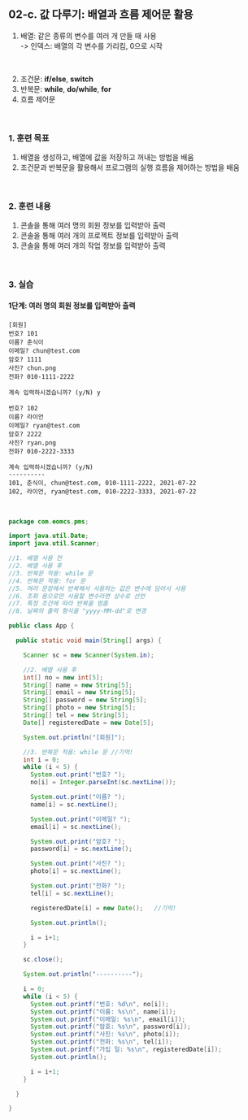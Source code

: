 ## **02-c. 값 다루기: 배열과 흐름 제어문 활용**<br>
1. 배열: 같은 종류의 변수를 여러 개 만들 때 사용<br>
-> 인덱스: 배열의 각 변수를 가리킴, 0으로 시작<br>

<br>

2. 조건문: **if/else**, **switch**<br>
3. 반복문: **while**, **do/while**, **for**<br>
4. 흐름 제어문<br>

<br>

### **1. 훈련 목표** <br>
1. 배열을 생성하고, 배열에 값을 저장하고 꺼내는 방법을 배움<br>
2. 조건문과 반복문을 활용해서 프로그램의 실행 흐름을 제어하는 방법을 배움<br>

<br>

### **2. 훈련 내용**<br>
1. 콘솔을 통해 여러 명의 회원 정보를 입력받아 출력<br>
2. 콘솔을 통해 여러 개의 프로젝트 정보를 입력받아 출력<br>
3. 콘솔을 통해 여러 개의 작업 정보를 입력받아 출력<br>

<br>

### **3. 실습**<br>
#### **1단계: 여러 명의 회원 정보를 입력받아 출력**<br>
```console
[회원]
번호? 101
이름? 춘식이
이메일? chun@test.com
암호? 1111
사진? chun.png
전화? 010-1111-2222

계속 입력하시겠습니까? (y/N) y

번호? 102
이름? 라이언
이메일? ryan@test.com
암호? 2222
사진? ryan.png
전화? 010-2222-3333

계속 입력하시겠습니까? (y/N)
----------
101, 춘식이, chun@test.com, 010-1111-2222, 2021-07-22
102, 라이언, ryan@test.com, 010-2222-3333, 2021-07-22
```

<br>

```java
package com.eomcs.pms;

import java.util.Date;
import java.util.Scanner;

//1. 배열 사용 전
//2. 배열 사용 후
//3. 반복문 적용: while 문
//4. 반복문 적용: for 문
//5. 여러 문장에서 반복해서 사용하는 값은 변수에 담아서 사용
//6. 조회 용으로만 사용할 변수라면 상수로 선언
//7. 특정 조건에 따라 반복을 멈춤
//8. 날짜의 출력 형식을 "yyyy-MM-dd"로 변경

public class App {

  public static void main(String[] args) {

    Scanner sc = new Scanner(System.in);

    //2. 배열 사용 후
    int[] no = new int[5];
    String[] name = new String[5];
    String[] email = new String[5];
    String[] password = new String[5];
    String[] photo = new String[5];
    String[] tel = new String[5];
    Date[] registeredDate = new Date[5];

    System.out.println("[회원]");

    //3. 반복문 적용: while 문 //기억!
    int i = 0;
    while (i < 5) {
      System.out.print("번호? ");
      no[i] = Integer.parseInt(sc.nextLine());

      System.out.print("이름? ");
      name[i] = sc.nextLine();

      System.out.print("이메일? ");
      email[i] = sc.nextLine();

      System.out.print("암호? ");
      password[i] = sc.nextLine();

      System.out.print("사진? ");
      photo[i] = sc.nextLine();

      System.out.print("전화? ");
      tel[i] = sc.nextLine();

      registeredDate[i] = new Date();   //기억!

      System.out.println();

      i = i+1;
    }

    sc.close();

    System.out.println("----------");

    i = 0;
    while (i < 5) {
      System.out.printf("번호: %d\n", no[i]);
      System.out.printf("이름: %s\n", name[i]);
      System.out.printf("이메일: %s\n", email[i]);
      System.out.printf("암호: %s\n", password[i]);
      System.out.printf("사진: %s\n", photo[i]);
      System.out.printf("전화: %s\n", tel[i]);
      System.out.printf("가입 일: %s\n", registeredDate[i]);
      System.out.println();

      i = i+1;
    }

  }

}
```
